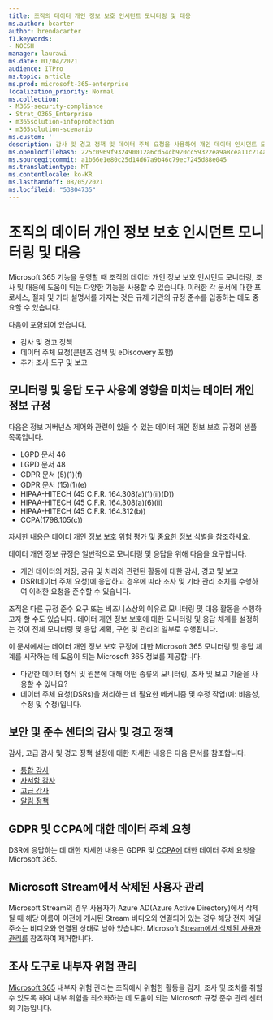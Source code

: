 ```yaml
---
title: 조직의 데이터 개인 정보 보호 인시던트 모니터링 및 대응
ms.author: bcarter
author: brendacarter
f1.keywords:
- NOCSH
manager: laurawi
ms.date: 01/04/2021
audience: ITPro
ms.topic: article
ms.prod: microsoft-365-enterprise
localization_priority: Normal
ms.collection:
- M365-security-compliance
- Strat_O365_Enterprise
- m365solution-infoprotection
- m365solution-scenario
ms.custom: ''
description: 감사 및 경고 정책 및 데이터 주체 요청을 사용하여 개인 데이터 인시던트 모니터링 및 대응
ms.openlocfilehash: 225c0969f932490012a6cd54cb920cc59322ea9a8cea11c214a866ad58cecfca
ms.sourcegitcommit: a1b66e1e80c25d14d67a9b46c79ec7245d88e045
ms.translationtype: MT
ms.contentlocale: ko-KR
ms.lasthandoff: 08/05/2021
ms.locfileid: "53804735"
---
```

# <a name="monitor-and-respond-to-data-privacy-incidents-in-your-organization"></a>조직의 데이터 개인 정보 보호 인시던트 모니터링 및 대응

Microsoft 365 기능을 운영할 때 조직의 데이터 개인 정보 보호 인시던트 모니터링, 조사 및 대응에 도움이 되는 다양한 기능을 사용할 수 있습니다. 이러한 각 문서에 대한 프로세스, 절차 및 기타 설명서를 가지는 것은 규제 기관의 규정 준수를 입증하는 데도 중요할 수 있습니다.

다음이 포함되어 있습니다. 

- 감사 및 경고 정책
- 데이터 주체 요청(콘텐츠 검색 및 eDiscovery 포함)
- 추가 조사 도구 및 보고

## <a name="data-privacy-regulations-impacting-the-use-of-monitoring-and-response-tools"></a>모니터링 및 응답 도구 사용에 영향을 미치는 데이터 개인 정보 규정

다음은 정보 거버넌스 제어와 관련이 있을 수 있는 데이터 개인 정보 보호 규정의 샘플 목록입니다.

- LGPD 문서 46
- LGPD 문서 48
- GDPR 문서 (5)(1)(f)
- GDPR 문서 (15)(1)(e)
- HIPAA-HITECH (45 C.F.R. 164.308(a)(1)(ii)(D))
- HIPAA-HITECH (45 C.F.R. 164.308(a)(6)(ii)
- HIPAA-HITECH (45 C.F.R. 164.312(b))
- CCPA(1798.105(c))

자세한 내용은 데이터 개인 정보 보호 위험 평가 [및 중요한 정보 식별을 참조하세요.](information-protection-deploy-assess.md)

데이터 개인 정보 규정은 일반적으로 모니터링 및 응답을 위해 다음을 요구합니다.

- 개인 데이터의 저장, 공유 및 처리와 관련된 활동에 대한 감사, 경고 및 보고
- DSR(데이터 주체 요청)에 응답하고 경우에 따라 조사 및 기타 관리 조치를 수행하여 이러한 요청을 준수할 수 있습니다.

조직은 다른 규정 준수 요구 또는 비즈니스상의 이유로 모니터링 및 대응 활동을 수행하고자 할 수도 있습니다. 데이터 개인 정보 보호에 대한 모니터링 및 응답 체계를 설정하는 것이 전체 모니터링 및 응답 계획, 구현 및 관리의 일부로 수행됩니다.

이 문서에서는 데이터 개인 정보 보호 규정에 대한 Microsoft 365 모니터링 및 응답 체계를 시작하는 데 도움이 되는 Microsoft 365 정보를 제공합니다. 

- 다양한 데이터 형식 및 원본에 대해 어떤 종류의 모니터링, 조사 및 보고 기술을 사용할 수 있나요?
- 데이터 주체 요청(DSRs)을 처리하는 데 필요한 메커니즘 및 수정 작업(예: 비음성, 수정 및 수정)입니다.

## <a name="auditing-and-alert-policies-in-the-security-and-compliance-center"></a>보안 및 준수 센터의 감사 및 경고 정책

감사, 고급 감사 및 경고 정책 설정에 대한 자세한 내용은 다음 문서를 참조합니다.

- [통합 감사](../compliance/search-the-audit-log-in-security-and-compliance.md)
- [사서함 감사](../compliance/enable-mailbox-auditing.md)
- [고급 감사](../compliance/advanced-audit.md)
- [알림 정책](../compliance/alert-policies.md)

## <a name="data-subject-requests-for-the-gdpr-and-ccpa"></a>GDPR 및 CCPA에 대한 데이터 주체 요청

DSR에 응답하는 데 대한 자세한 내용은 GDPR 및 [CCPA에](/compliance/regulatory/gdpr-dsr-Office365) 대한 데이터 주체 요청을 Microsoft 365.

## <a name="manage-deleted-users-in-microsoft-stream"></a>Microsoft Stream에서 삭제된 사용자 관리

Microsoft Stream의 경우 사용자가 Azure AD(Azure Active Directory)에서 삭제될 때 해당 이름이 이전에 게시된 Stream 비디오와 연결되어 있는 경우 해당 전자 메일 주소는 비디오와 연결된 상태로 남아 있습니다. Microsoft [Stream에서 삭제된 사용자 관리를](/stream/managing-deleted-users) 참조하여 제거합니다.

## <a name="insider-risk-management-as-an-investigative-tool"></a>조사 도구로 내부자 위험 관리

[Microsoft 365](../compliance/insider-risk-management.md) 내부자 위험 관리는 조직에서 위험한 활동을 감지, 조사 및 조치를 취할 수 있도록 하여 내부 위험을 최소화하는 데 도움이 되는 Microsoft 규정 준수 관리 센터의 기능입니다.